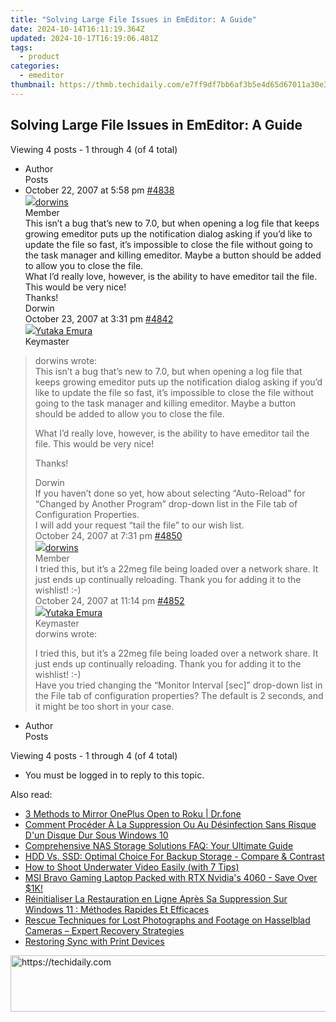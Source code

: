 ```yaml
---
title: "Solving Large File Issues in EmEditor: A Guide"
date: 2024-10-14T16:11:19.364Z
updated: 2024-10-17T16:19:06.481Z
tags:
  - product
categories:
  - emeditor
thumbnail: https://thmb.techidaily.com/e7ff9df7bb6af3b5e4d65d67011a30e37297e02c3911882325d80adc38323e6c.jpg
---
```


## Solving Large File Issues in EmEditor: A Guide

Viewing 4 posts - 1 through 4 (of 4 total)

* Author  
Posts
* October 22, 2007 at 5:58 pm [#4838](https://tools.techidaily.com/emeditor/products/)  
[![](https://secure.gravatar.com/avatar/ce95bfd158d5ffa31b507c4879262069?s=80&d=identicon&r=g)dorwins](https://www.emeditor.com/forums/users/dorwins/ "View dorwins's profile")  
Member  
This isn’t a bug that’s new to 7.0, but when opening a log file that keeps growing emeditor puts up the notification dialog asking if you’d like to update the file so fast, it’s impossible to close the file without going to the task manager and killing emeditor. Maybe a button should be added to allow you to close the file.  
 What I’d really love, however, is the ability to have emeditor tail the file. This would be very nice!  
 Thanks!  
 Dorwin  
October 23, 2007 at 3:31 pm [#4842](https://tools.techidaily.com/emeditor/products/)  
[![](https://secure.gravatar.com/avatar/a0a6377144ed3636f985d87303f65ed2?s=80&d=identicon&r=g)Yutaka Emura](https://www.emeditor.com/forums/users/yemura/ "View Yutaka Emura's profile")  
Keymaster  
> dorwins wrote:  
> This isn’t a bug that’s new to 7.0, but when opening a log file that keeps growing emeditor puts up the notification dialog asking if you’d like to update the file so fast, it’s impossible to close the file without going to the task manager and killing emeditor. Maybe a button should be added to allow you to close the file.  
>  
> What I’d really love, however, is the ability to have emeditor tail the file. This would be very nice!  
>  
> Thanks!  
>  
> Dorwin  
 If you haven’t done so yet, how about selecting “Auto-Reload” for “Changed by Another Program” drop-down list in the File tab of Configuration Properties.  
 I will add your request “tail the file” to our wish list.  
October 24, 2007 at 7:31 pm [#4850](https://tools.techidaily.com/emeditor/products/)  
[![](https://secure.gravatar.com/avatar/ce95bfd158d5ffa31b507c4879262069?s=80&d=identicon&r=g)dorwins](https://www.emeditor.com/forums/users/dorwins/ "View dorwins's profile")  
Member  
 I tried this, but it’s a 22meg file being loaded over a network share. It just ends up continually reloading. Thank you for adding it to the wishlist! :-)  
October 24, 2007 at 11:14 pm [#4852](https://tools.techidaily.com/emeditor/products/)  
[![](https://secure.gravatar.com/avatar/a0a6377144ed3636f985d87303f65ed2?s=80&d=identicon&r=g)Yutaka Emura](https://www.emeditor.com/forums/users/yemura/ "View Yutaka Emura's profile")  
Keymaster  
> dorwins wrote:  
>  
> I tried this, but it’s a 22meg file being loaded over a network share. It just ends up continually reloading. Thank you for adding it to the wishlist! :-)  
 Have you tried changing the “Monitor Interval \[sec\]” drop-down list in the File tab of configuration properties? The default is 2 seconds, and it might be too short in your case.
* Author  
Posts

Viewing 4 posts - 1 through 4 (of 4 total)

* You must be logged in to reply to this topic.

<ins class="adsbygoogle"
     style="display:block"
     data-ad-format="autorelaxed"
     data-ad-client="ca-pub-7571918770474297"
     data-ad-slot="1223367746"></ins>

<ins class="adsbygoogle"
     style="display:block"
     data-ad-client="ca-pub-7571918770474297"
     data-ad-slot="8358498916"
     data-ad-format="auto"
     data-full-width-responsive="true"></ins>

<span class="atpl-alsoreadstyle">Also read:</span>
<div><ul>
<li><a href="https://screen-mirror.techidaily.com/3-methods-to-mirror-oneplus-open-to-roku-drfone-by-drfone-android/"><u>3 Methods to Mirror OnePlus Open to Roku | Dr.fone</u></a></li>
<li><a href="https://win-trending.techidaily.com/comment-proceder-a-la-suppression-ou-au-desinfection-sans-risque-dun-disque-dur-sous-windows-10/"><u>Comment Procéder À La Suppression Ou Au Désinfection Sans Risque D'un Disque Dur Sous Windows 10</u></a></li>
<li><a href="https://win-net.techidaily.com/comprehensive-nas-storage-solutions-faq-your-ultimate-guide/"><u>Comprehensive NAS Storage Solutions FAQ: Your Ultimate Guide</u></a></li>
<li><a href="https://win-trending.techidaily.com/hdd-vs-ssd-optimal-choice-for-backup-storage-compare-and-contrast/"><u>HDD Vs. SSD: Optimal Choice For Backup Storage - Compare & Contrast</u></a></li>
<li><a href="https://extra-resources.techidaily.com/how-to-shoot-underwater-video-easily-with-7-tips/"><u>How to Shoot Underwater Video Easily (with 7 Tips)</u></a></li>
<li><a href="https://hardware-updates.techidaily.com/msi-bravo-gaming-laptop-packed-with-rtx-nvidias-4060-save-over-1k/"><u>MSI Bravo Gaming Laptop Packed with RTX Nvidia's 4060 - Save Over $1K!</u></a></li>
<li><a href="https://win-trending.techidaily.com/reinitialiser-la-restauration-en-ligne-apres-sa-suppression-sur-windows-11-methodes-rapides-et-efficaces/"><u>Réinitialiser La Restauration en Ligne Après Sa Suppression Sur Windows 11 : Méthodes Rapides Et Efficaces</u></a></li>
<li><a href="https://win-trending.techidaily.com/rescue-techniques-for-lost-photographs-and-footage-on-hasselblad-cameras-expert-recovery-strategies/"><u>Rescue Techniques for Lost Photographs and Footage on Hasselblad Cameras – Expert Recovery Strategies</u></a></li>
<li><a href="https://printer-issues.techidaily.com/restoring-sync-with-print-devices/"><u>Restoring Sync with Print Devices</u></a></li>
</ul></div>

<!-- affiliate ads begin -->
<a href="https://ephamedtechinc.pxf.io/c/5597632/2130530/26400" target="_top" id="2130530">
  <img src="//a.impactradius-go.com/display-ad/26400-2130530" border="0" alt="https://techidaily.com" width="728" height="90"/>
</a>
<img height="0" width="0" src="https://ephamedtechinc.pxf.io/i/5597632/2130530/26400" style="position:absolute;visibility:hidden;" border="0" />
<!-- affiliate ads end -->

